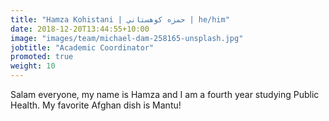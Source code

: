 ```yaml
---
title: "Hamza Kohistani | حمزه کوهستاني | he/him"
date: 2018-12-20T13:44:55+10:00
image: "images/team/michael-dam-258165-unsplash.jpg"
jobtitle: "Academic Coordinator"
promoted: true
weight: 10
---
```


Salam everyone, my name is Hamza and I am a fourth year studying Public Health. My favorite Afghan dish is Mantu!
